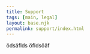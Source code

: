 ```yaml
---
title: Support
tags: [main, legal]
layout: base.njk
permalink: support/index.html
---
```

ödsäflds öfldsöäf